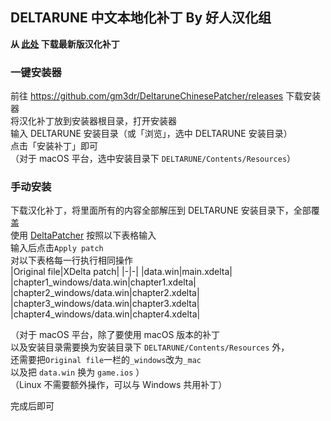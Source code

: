 ## DELTARUNE 中文本地化补丁 By 好人汉化组
**从 [此处](https://github.com/gm3dr/DeltaruneChinese/releases/latest) 下载最新版汉化补丁**

### 一键安装器
前往 https://github.com/gm3dr/DeltaruneChinesePatcher/releases 下载安装器<br>
将汉化补丁放到安装器根目录，打开安装器<br>
输入 DELTARUNE 安装目录（或「浏览」，选中 DELTARUNE 安装目录）<br>
点击「安装补丁」即可<br>
（对于 macOS 平台，选中安装目录下 `DELTARUNE/Contents/Resources`）
### 手动安装
下载汉化补丁，将里面所有的内容全部解压到 DELTARUNE 安装目录下，全部覆盖<br>
使用 [DeltaPatcher](https://github.com/marco-calautti/DeltaPatcher) 按照以下表格输入<br>
输入后点击`Apply patch`<br>
对以下表格每一行执行相同操作<br>
|Original file|XDelta patch|
|-|-|
|data.win|main.xdelta|
|chapter1_windows/data.win|chapter1.xdelta|
|chapter2_windows/data.win|chapter2.xdelta|
|chapter3_windows/data.win|chapter3.xdelta|
|chapter4_windows/data.win|chapter4.xdelta|

（对于 macOS 平台，除了要使用 macOS 版本的补丁<br>
以及安装目录需要换为安装目录下 `DELTARUNE/Contents/Resources` 外，<br>
还需要把`Original file`一栏的`_windows`改为`_mac`<br>
以及把 `data.win` 换为 `game.ios` ）<br>
（Linux 不需要额外操作，可以与 Windows 共用补丁）

完成后即可